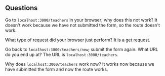 ## Questions

Go to `localhost:3000/teachers` in your browser; why does this not work?
It doesn't work because we have not submitted the form, so the route doesn't work.

What type of request did your browser just perform?
It is a get request.

Go back to `localhost:3000/teachers/new`; submit the form again. What URL do you end up at?
The URL is `localhost:3000/teachers`.

Why does `localhost:3000/teachers` work now?
It works now because we have submitted the form and now the route works.
